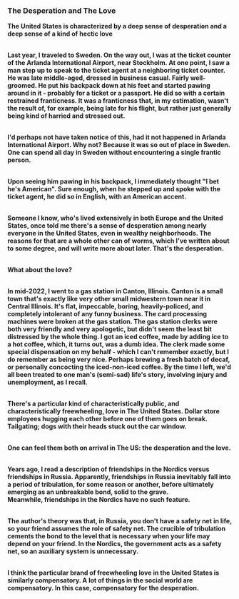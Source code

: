 ### The Desperation and The Love

<b>The United States is characterized by a deep sense of desperation and a deep sense of a kind of hectic love<b/><br/><br/>

Last year, I traveled to Sweden. On the way out, I was at the ticket counter of the Arlanda International Airport, near Stockholm.
At one point, I saw a man step up to speak to the ticket agent at a neighboring ticket counter.
He was late middle-aged, dressed in business casual. Fairly well-groomed.
He put his backpack down at his feet and started pawing around in it - probably for a ticket or a passport.
He did so with a certain restrained franticness.
It was a franticness that, in my estimation, wasn't the result of, for example, being late for his flight, but rather just generally being kind of harried and stressed out.</br></br>

I'd perhaps not have taken notice of this, had it not happened in Arlanda International Airport.
Why not? Because it was so out of place in Sweden. One can spend all day in Sweden without encountering a single frantic person.<br/><br/>

Upon seeing him pawing in his backpack, I immediately thought "I bet he's American".
Sure enough, when he stepped up and spoke with the ticket agent, he did so in English, with an American accent.<br/><br/>

Someone I know, who's lived extensively in both Europe and the United States, once told me there's a sense of desperation among nearly everyone in the United States, even in wealthy neighborhoods. 
The reasons for that are a whole other can of worms, which I've written about to some degree, and will write more about later.
That's the desperation.<br/><br/>

What about the love?<br/><br/>

In mid-2022, I went to a gas station in Canton, Illinois. Canton is a small town that's exactly like very other small midwestern town near it in Central Illinois.
It's flat, impeccable, boring, heavily-policed, and completely intolerant of any funny business.
The card processing machines were broken at the gas station.
The gas station clerks were both very friendly and very apologetic, but didn't seem the least bit distressed by the whole thing.
I got an iced coffee, made by adding ice to a hot coffee, which, it turns out, was a dumb idea.
The clerk made some special dispensation on my behalf - which I can't remember exactly, but I do remember as being very nice.
Perhaps brewing a fresh batch of decaf, or personally concocting the iced-non-iced coffee.
By the time I left, we'd all been treated to one man's (semi-sad) life's story, involving injury and unemployment, as I recall.<br/><br/>

There's a particular kind of characteristically public, and characteristically freewheeling, love in The United States.
Dollar store employees hugging each other before one of them goes on break.
Tailgating; dogs with their heads stuck out the car window.<br/><br/>

One can feel them both on arrival in The US: the desperation and the love.<br/><br/>

Years ago, I read a description of friendships in the Nordics versus friendships in Russia.
Apparently, friendships in Russia inevitably fall into a period of tribulation, for some reason or another, before ultimately emerging as an unbreakable bond, solid to the grave.  
Meanwhile, friendships in the Nordics have no such feature.<br/><br/>

The author's theory was that, in Russia, you don't have a safety net in life, so your friend assumes the role of safety net.
The crucible of tribulation cements the bond to the level that is necessary when your life may depend on your friend.
In the Nordics, the government acts as a safety net, so an auxiliary system is unnecessary.<br/><br/>

I think the particular brand of freewheeling love in the United States is similarly compensatory.
A lot of things in the social world are compensatory.
In this case, compensatory for the desperation.
